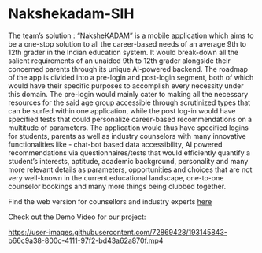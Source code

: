 # Nakshekadam-SIH

The team’s solution : “NaksheKADAM” is a mobile application which aims to be a one-stop solution to all the career-based needs of an average 9th to 12th grader in the Indian education system. It would break-down all the salient requirements of an unaided 9th to 12th grader alongside their concerned parents through its unique AI-powered backend. The roadmap of the app is divided into a pre-login and post-login segment, both of which would have their specific purposes to accomplish every necessity under this domain. The pre-login would mainly cater to making all the necessary resources for the said age group accessible through scrutinized types that can be surfed within one application, while the post log-in would have specified tests that could personalize career-based recommendations on a multitude of parameters. The application would thus have specified logins for students, parents as well as industry counselors with many innovative functionalities like - chat-bot based data accessibility, AI powered recommendations via questionnaires/tests that would efficiently quantify a student’s interests, aptitude, academic background, personality and many more relevant details as parameters, opportunities and choices that are not very well-known in the current educational landscape, one-to-one counselor bookings and many more things being clubbed together.

Find the web version for counsellors and industry experts [here](https://github.com/Rushour0/nakshekadam_web)

Check out the Demo Video for our project: 

https://user-images.githubusercontent.com/72869428/193145843-b66c9a38-800c-4111-97f2-bd43a62a870f.mp4


